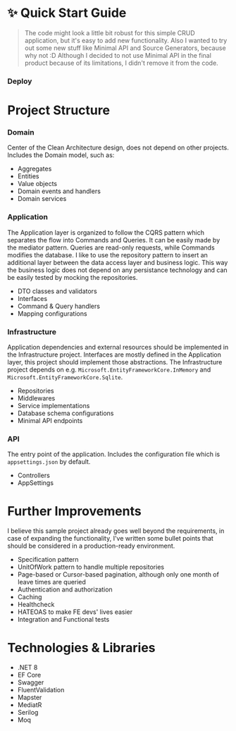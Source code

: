 ﻿# ✨ Quick Start Guide
> The code might look a little bit robust for this simple CRUD application, but it's easy to add new functionality.
Also I wanted to try out some new stuff like Minimal API and Source Generators, because why not :D 
Although I decided to not use Minimal API in the final product because of its limitations, I didn't remove it from the code.

### Deploy

# Project Structure
### Domain
Center of the Clean Architecture design, does not depend on other projects. Includes the Domain model, such as: 
- Aggregates
- Entities
- Value objects
- Domain events and handlers
- Domain services

### Application
The Application layer is organized to follow the CQRS pattern which separates the flow into Commands and Queries. 
It can be easily made by the mediator pattern. Queries are read-only requests, while Commands modifies the database.
I like to use the repository pattern to insert an additional layer between the data access layer and business logic.
This way the business logic does not depend on any persistance technology and can be easily tested by mocking the repositories.

- DTO classes and validators
- Interfaces
- Command & Query handlers
- Mapping configurations

### Infrastructure
Application dependencies and external resources should be implemented in the Infrastructure project.
Interfaces are mostly defined in the Application layer, this project should implement those abstractions.
The Infrastructure project depends on e.g. ```Microsoft.EntityFrameworkCore.InMemory``` and ```Microsoft.EntityFrameworkCore.Sqlite```.

- Repositories
- Middlewares
- Service implementations
- Database schema configurations
- Minimal API endpoints

### API
The entry point of the application. Includes the configuration file which is ```appsettings.json``` by default.

- Controllers
- AppSettings

# Further Improvements
I believe this sample project already goes well beyond the requirements, in case of expanding the functionality,
I've written some bullet points that should be considered in a production-ready environment.

- Specification pattern
- UnitOfWork pattern to handle multiple repositories
- Page-based or Cursor-based pagination, although only one month of leave times are queried
- Authentication and authorization
- Caching
- Healthcheck
- HATEOAS to make FE devs' lives easier
- Integration and Functional tests

# Technologies & Libraries
- .NET 8
- EF Core
- Swagger
- FluentValidation
- Mapster
- MediatR
- Serilog
- Moq
